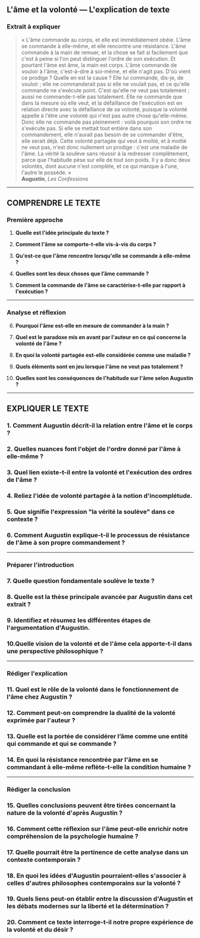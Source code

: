 ## L'âme et la volonté — L'explication de texte

### Extrait à expliquer
> « L'âme commande au corps, et elle est immédiatement obéie. L'âme se commande à elle-même, et elle rencontre une résistance. L'âme commande à la main de remuer, et la chose se fait si facilement que c'est à peine si l'on peut distinguer l'ordre de son exécution. Et pourtant l'âme est âme, la main est corps. L'âme commande de vouloir à l'âme, c'est-à-dire à soi-même, et elle n'agit pas. D'où vient ce prodige ? Quelle en est la cause ? Elle lui commande, dis-je, de vouloir ; elle ne commanderait pas si elle ne voulait pas, et ce qu'elle commande ne s'exécute point. C'est qu'elle ne veut pas totalement ; aussi ne commande-t-elle pas totalement. Elle ne commande que dans la mesure où elle veut, et la défaillance de l'exécution est en relation directe avec la défaillance de sa volonté, puisque la volonté appelle à l'être une volonté qui n'est pas autre chose qu'elle-même. Donc elle ne commande pas pleinement : voilà pourquoi son ordre ne s'exécute pas. Si elle se mettait tout entière dans son commandement, elle n'aurait pas besoin de se commander d'être, elle serait déjà. Cette volonté partagée qui veut à moitié, et à moitié ne veut pas, n'est donc nullement un prodige : c'est une maladie de l'âme. La vérité la soulève sans réussir à la redresser complètement, parce que l'habitude pèse sur elle de tout son poids. Il y a donc deux volontés, dont aucune n'est complète, et ce qui manque à l'une, l'autre le possède. »  
> **Augustin**, *Les Confessions*

---

## COMPRENDRE LE TEXTE

### Première approche

1. **Quelle est l'idée principale du texte ?**

2. **Comment l'âme se comporte-t-elle vis-à-vis du corps ?**

3. **Qu'est-ce que l'âme rencontre lorsqu'elle se commande à elle-même ?**

4. **Quelles sont les deux choses que l’âme commande ?**

5. **Comment la commande de l'âme se caractérise-t-elle par rapport à l'exécution ?**

---

### Analyse et réflexion

6. **Pourquoi l'âme est-elle en mesure de commander à la main ?**

7. **Quel est le paradoxe mis en avant par l'auteur en ce qui concerne la volonté de l'âme ?**

8. **En quoi la volonté partagée est-elle considérée comme une maladie ?**

9. **Quels éléments sont en jeu lorsque l'âme ne veut pas totalement ?**

10. **Quelles sont les conséquences de l'habitude sur l'âme selon Augustin ?**

---

## EXPLIQUER LE TEXTE

### 1. Comment Augustin décrit-il la relation entre l'âme et le corps ?

### 2. Quelles nuances font l'objet de l'ordre donné par l'âme à elle-même ?

### 3. Quel lien existe-t-il entre la volonté et l'exécution des ordres de l'âme ?

### 4. Reliez l'idée de volonté partagée à la notion d'incomplétude.

### 5. Que signifie l'expression "la vérité la soulève" dans ce contexte ?

### 6. Comment Augustin explique-t-il le processus de résistance de l'âme à son propre commandement ?

---

### Préparer l'introduction

### 7. Quelle question fondamentale soulève le texte ?

### 8. Quelle est la thèse principale avancée par Augustin dans cet extrait ?

### 9. Identifiez et résumez les différentes étapes de l'argumentation d'Augustin.

### 10.Quelle vision de la volonté et de l'âme cela apporte-t-il dans une perspective philosophique ?

---

### Rédiger l'explication

### 11. Quel est le rôle de la volonté dans le fonctionnement de l'âme chez Augustin ?

### 12. Comment peut-on comprendre la dualité de la volonté exprimée par l'auteur ?

### 13. Quelle est la portée de considérer l’âme comme une entité qui commande et qui se commande ?

### 14. En quoi la résistance rencontrée par l'âme en se commandant à elle-même reflète-t-elle la condition humaine ?

---

### Rédiger la conclusion

### 15. Quelles conclusions peuvent être tirées concernant la nature de la volonté d'après Augustin ?

### 16. Comment cette réflexion sur l'âme peut-elle enrichir notre compréhension de la psychologie humaine ?

### 17. Quelle pourrait être la pertinence de cette analyse dans un contexte contemporain ?

### 18. En quoi les idées d'Augustin pourraient-elles s'associer à celles d'autres philosophes contemporains sur la volonté ?

### 19. Quels liens peut-on établir entre la discussion d'Augustin et les débats modernes sur la liberté et la détermination ?

### 20. Comment ce texte interroge-t-il notre propre expérience de la volonté et du désir ?
